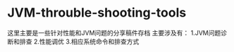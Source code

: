 JVM-throuble-shooting-tools
===========================
这里主要是一些针对性能和JVM问题的分享稿件存档
主要涉及有：
   1.JVM问题诊断和排查
   2.性能调优
   3.相应系统命令和排查方式
